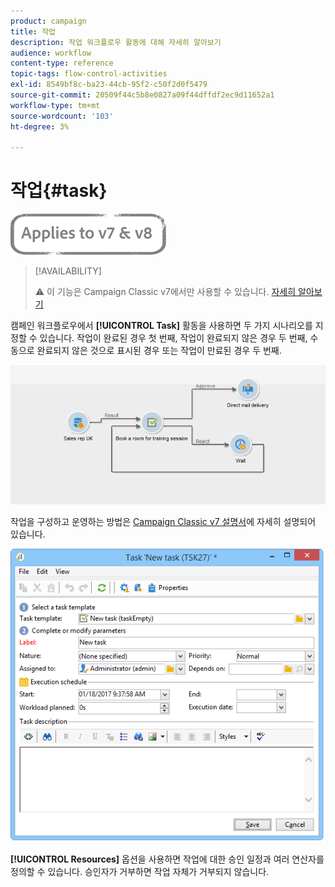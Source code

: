 ```yaml
---
product: campaign
title: 작업
description: 작업 워크플로우 활동에 대해 자세히 알아보기
audience: workflow
content-type: reference
topic-tags: flow-control-activities
exl-id: 8549bf8c-ba23-44cb-95f2-c50f2d0f5479
source-git-commit: 20509f44c5b8e0827a09f44dffdf2ec9d11652a1
workflow-type: tm+mt
source-wordcount: '103'
ht-degree: 3%

---
```


# 작업{#task}

![](../../assets/common.svg)

>[!AVAILABILITY]
>
>:warning: 이 기능은 Campaign Classic v7에서만 사용할 수 있습니다. [자세히 알아보기](../../mrm/using/creating-and-managing-tasks.md)

캠페인 워크플로우에서 **[!UICONTROL Task]** 활동을 사용하면 두 가지 시나리오를 지정할 수 있습니다. 작업이 완료된 경우 첫 번째, 작업이 완료되지 않은 경우 두 번째, 수동으로 완료되지 않은 것으로 표시된 경우 또는 작업이 만료된 경우 두 번째.

![](assets/mrm_task_in_workflow.png)

작업을 구성하고 운영하는 방법은 [Campaign Classic v7 설명서](../../mrm/using/creating-and-managing-tasks.md)에 자세히 설명되어 있습니다.

![](assets/wkf_task_activity.png)

**[!UICONTROL Resources]** 옵션을 사용하면 작업에 대한 승인 일정과 여러 연산자를 정의할 수 있습니다. 승인자가 거부하면 작업 자체가 거부되지 않습니다.
